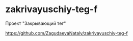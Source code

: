 # zakrivayuschiy-teg-f
Проект "Закрывающий тег"

https://github.com/ZagudaevaNataly/zakrivayuschiy-teg-f